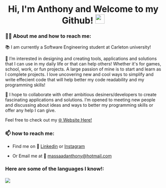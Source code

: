 <h1 align="center">
  Hi, I'm Anthony and Welcome to my Github!
  <img src="https://media.giphy.com/media/hvRJCLFzcasrR4ia7z/giphy.gif" width="30px"/>
  <br/>
  <img  style="margin:0;" src="https://komarev.com/ghpvc/?username=anthony-massaad&style=flat-square&color=blue" alt=""/>
</h1>

### 👩‍💻 About me and how to reach me:

📚 I am currently a Software Engineering student at Carleton university! 

👀 I’m interested in designing and creating tools, applications and solutions that I can use in my daily life or that can help others! Whether it's for games, school, work, or fun projects. A large passion of mine is to start and learn as I complete projects. I love uncovering new and cool ways to simplify and write effecient code that will help better my code readability and my programming skills! 

:speech_balloon: I hope to collaborate with other ambitious desiners/developers to create fascinating applications and solutions. I’m opened to meeting new people and discussing about ideas and ways to better my programming skills or offer any help I can give.

Feel free to check out my [:globe_with_meridians: Website Here!](https://anthony-massaad.github.io/)

### 📫 how to reach me:

- Find me on :iphone: [Linkedin](https://www.linkedin.com/in/anthony-massaad-782b911b6/) or [Instagram](https://www.instagram.com/tony1bally/)

- Or Email me at :email: <a href="mailto:massaadanthony@hotmail.com">massaadanthony@hotmail.com</a>

<h3>
  Here are some of the languages I know!:
  <br/>
  <br/>
  <img style="pointer-events:none; float:none;" src="https://github-readme-stats.vercel.app/api/top-langs/?username=anthony-massaad&layout=compact&hide=Turing,Assembly&langs_count=10&theme=radical" />
</h3>


<!--
# Hi, I'm Anthony and Welcome to my Github!

### I’m currently a third year software engineering student at Carleton University

### About me and how to reach me? 

- Check out my website: [My Portfolio!](https://anthony-massaad.github.io/)

- Or find me on [Linkedin](https://www.linkedin.com/in/anthony-massaad-782b911b6/) or [Instagram](https://www.instagram.com/tony1bally/)

- Or Email me at <a href="mailto:massaadanthony@hotmail.com">massaadanthony@hotmail.com</a> -->


<!--
### Here are some of the languages that I know:
<p align="center">
  <img src="https://github-readme-stats.vercel.app/api/top-langs/?username=tony1bally&layout=compact&hide=Turing,Assembly&langs_count=10&theme=radical" />
</p>-->


